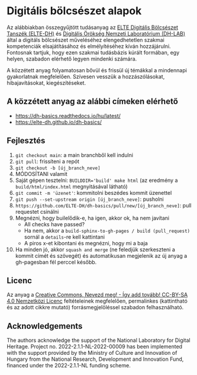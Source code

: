 # Digitális bölcsészet alapok

Az alábbiakban összegyűjtött tudásanyag az [ELTE Digitális Bölcsészet Tanszék (ELTE-DH)](https://elte-dh.hu/) és [Digitális Örökség Nemzeti Laboratórium (DH-LAB)](https://dh-lab.hu/) által a digitáls bölcsészet műveléséhez elengedhetetlen szakmai kompetenciák elsajátításához és elmélyítéséhez kíván hozzájárulni. Fontosnak tartjuk, hogy ezen szakmai tudásbázis kúrált formában, egy helyen, szabadon elérhető legyen mindenki számára.

A közzétett anyag folyamatosan bővül és frissül új témákkal a mindennapi gyakorlatnak megfelelően. Szívesen vesszük a hozzászólásokat, hibajavításokat, kiegészítéseket.

## A közzétett anyag az alábbi címeken elérhető

- https://dh-basics.readthedocs.io/hu/latest/
- https://elte-dh.github.io/dh-basics/

## Fejlesztés

1. `git checkout main`: a main branchből kell indulni
2. `git pull`: frissíteni a repót
3. `git checkout -b [új_branch_neve]`
4. MÓDOSÍTANI valamit
5. Saját gépen tesztelni: `BUILDDIR='build' make html` (az eredmény a `build/html/index.html` megnyitásával látható)
6. `git commit -m 'üzenet'`: kommitolni beszédes kommit üzenettel
7. `git push --set-upstream origin [új_branch_neve]`: pusholni
8. `https://github.com/ELTE-DH/dh-basics/pull/new/[új_branch_neve]`: pull requestet csinálni
9. Megnézni, hogy builelődik-e, ha igen, akkor ok, ha nem javítani
   - All checks have passed?
   - Ha nem, akkor a `build-sphinx-to-gh-pages / build (pull_request)` sornál a `details`-re kell kattintani
   - A piros x-et kibontani és megnézni, hogy mi a baja
10. Ha minden jó, akkor `squash and merge` (ne feledjük szerkeszteni a kommit címét és szövegét) és automatikusan megjelenik az új anyag a gh-pagesban fél perccel később.

## Licenc

Az anyag a [Creative Commons, Nevezd meg! - Így add tovább! CC-BY-SA 4.0 Nemzetközi Licenc](https://creativecommons.org/licenses/by-sa/4.0/deed.hu) feltételeinek megfelelően, permalinkes (kattintható és az adott cikkre mutató) forrásmegjelöléssel szabadon felhasználható.

## Acknowledgements

The authors acknowledge the support of the National Laboratory for Digital
Heritage. Project no. 2022-2.1.1-NL-2022-00009 has been implemented with the
support provided by the Ministry of Culture and Innovation of Hungary from the
National Research, Development and Innovation Fund, financed under the
2022-2.1.1-NL funding scheme.
